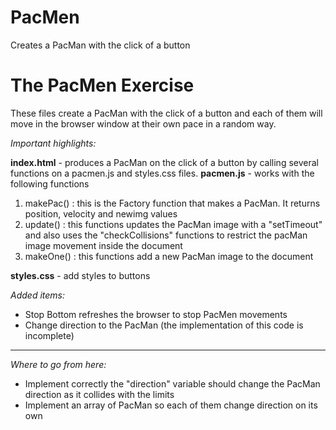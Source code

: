 # PacMen
 Creates a PacMan with the click of a button
# The PacMen Exercise

These files create a PacMan with the click of a button and each of them will move in the browser window at their own pace in a random way.

*Important highlights:*

**index.html** - produces a PacMan on the click of a button by calling several functions on a pacmen.js and styles.css files.
**pacmen.js** - works with the following functions
1. makePac() : this is the Factory function that makes a PacMan. It returns position, velocity and newimg values
2. update() : this functions updates the PacMan image with a "setTimeout" and also uses the "checkCollisions" functions to restrict the pacMan image movement inside the document
3. makeOne() : this functions add a new PacMan image to the document

**styles.css** - add styles to buttons

*Added items:*
- Stop Bottom refreshes the browser to stop PacMen movements
- Change direction to the PacMan (the implementation of this code is incomplete)

---
*Where to go from here:*

- Implement correctly the "direction" variable should change the PacMan direction as it collides with the limits
- Implement an array of PacMan so each of them change direction on its own
